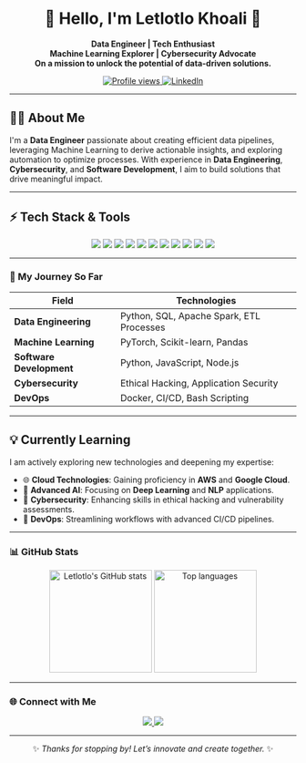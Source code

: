 <h1 align="center">🌌 Hello, I'm Letlotlo Khoali 🌌</h1>

<p align="center">
  <b>Data Engineer | Tech Enthusiast</b> <br>
  <b>Machine Learning Explorer | Cybersecurity Advocate</b> <br>
  <b>On a mission to unlock the potential of data-driven solutions.</b>
</p>

<p align="center">
  <a href="https://github.com/0d3ss3y">
    <img src="https://komarev.com/ghpvc/?username=0d3ss3y&color=blueviolet" alt="Profile views" />
  </a>
  <a href="https://www.linkedin.com/in/lkhoali">
    <img src="https://img.shields.io/badge/LinkedIn-Connect-blue?style=flat-square&logo=linkedin" alt="LinkedIn" />
  </a>
</p>

---
## 👩‍💻 About Me
I'm a **Data Engineer** passionate about creating efficient data pipelines, leveraging Machine Learning to derive actionable insights, and exploring automation to optimize processes. With experience in **Data Engineering**, **Cybersecurity**, and **Software Development**, I aim to build solutions that drive meaningful impact.

---

## ⚡ Tech Stack & Tools

<p align="center">
  <!-- Programming Languages -->
  <img src="https://img.shields.io/badge/Python-3670A0?style=for-the-badge&logo=python&logoColor=ffdd54"/>
  <img src="https://img.shields.io/badge/SQL-4479A1?style=for-the-badge&logo=sql&logoColor=white"/>
  <img src="https://img.shields.io/badge/JavaScript-F7DF1E?style=for-the-badge&logo=javascript&logoColor=black"/>

  <!-- Data Science & ML -->
  <img src="https://img.shields.io/badge/Pandas-150458?style=for-the-badge&logo=pandas&logoColor=white"/>
  <img src="https://img.shields.io/badge/NumPy-013243?style=for-the-badge&logo=numpy&logoColor=white"/>
  <img src="https://img.shields.io/badge/PyTorch-FF6F00?style=for-the-badge&logo=pytorch&logoColor=white"/>

  <!-- Cloud & DevOps -->
  <img src="https://img.shields.io/badge/Docker-2496ED?style=for-the-badge&logo=docker&logoColor=white"/>
  <img src="https://img.shields.io/badge/Linux-FCC624?style=for-the-badge&logo=linux&logoColor=black"/>

  <!-- Web Dev -->
  <img src="https://img.shields.io/badge/HTML5-%23E34F26.svg?style=for-the-badge&logo=html5&logoColor=white"/>
  <img src="https://img.shields.io/badge/CSS3-%231572B6.svg?style=for-the-badge&logo=css3&logoColor=white"/>

  <!-- Tools -->
  <img src="https://img.shields.io/badge/Postman-FF6C37?style=for-the-badge&logo=postman&logoColor=white"/>
</p>

---

### 🚀 My Journey So Far

| **Field**                | **Technologies**                              |
|--------------------------|-----------------------------------------------|
| **Data Engineering**     | Python, SQL, Apache Spark, ETL Processes     |
| **Machine Learning**     | PyTorch, Scikit-learn, Pandas                |
| **Software Development** | Python, JavaScript, Node.js                 |
| **Cybersecurity**        | Ethical Hacking, Application Security        |
| **DevOps**               | Docker, CI/CD, Bash Scripting               |

---
## 💡 Currently Learning

I am actively exploring new technologies and deepening my expertise:

- 🌐 **Cloud Technologies**: Gaining proficiency in **AWS** and **Google Cloud**.
- 🧠 **Advanced AI**: Focusing on **Deep Learning** and **NLP** applications.
- 🔐 **Cybersecurity**: Enhancing skills in ethical hacking and vulnerability assessments.
- 🚀 **DevOps**: Streamlining workflows with advanced CI/CD pipelines.

---

### 📊 GitHub Stats

<div align="center">
  <img height="180em" src="https://github-readme-stats.vercel.app/api?username=0d3ss3y&show_icons=true&theme=radical&count_private=true&hide=contribs" alt="Letlotlo's GitHub stats"/>
  <img height="180em" src="https://github-readme-stats.vercel.app/api/top-langs/?username=0d3ss3y&layout=compact&theme=radical" alt="Top languages"/>
</div>

---

### 🌐 Connect with Me

<p align="center">
  <a href="https://linkedin.com/in/lkhoali">
    <img src="https://img.shields.io/badge/LinkedIn-Connect-blue?style=flat-square&logo=linkedin" />
  </a>
  <a href="mailto:samuelkhoali002@gmail.com">
    <img src="https://img.shields.io/badge/Gmail-Contact-lightgrey?style=flat-square&logo=gmail" />
  </a>
</p>

---

<p align="center">✨ <i>Thanks for stopping by! Let’s innovate and create together.</i> ✨</p>
